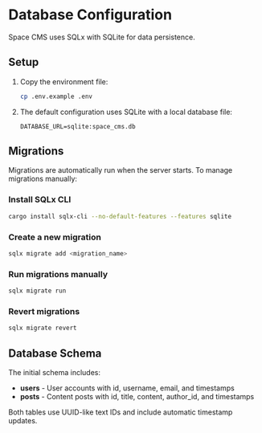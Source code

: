 # Database Configuration

Space CMS uses SQLx with SQLite for data persistence.

## Setup

1. Copy the environment file:
   ```bash
   cp .env.example .env
   ```

2. The default configuration uses SQLite with a local database file:
   ```
   DATABASE_URL=sqlite:space_cms.db
   ```

## Migrations

Migrations are automatically run when the server starts. To manage migrations manually:

### Install SQLx CLI
```bash
cargo install sqlx-cli --no-default-features --features sqlite
```

### Create a new migration
```bash
sqlx migrate add <migration_name>
```

### Run migrations manually
```bash
sqlx migrate run
```

### Revert migrations
```bash
sqlx migrate revert
```

## Database Schema

The initial schema includes:

- **users** - User accounts with id, username, email, and timestamps
- **posts** - Content posts with id, title, content, author_id, and timestamps

Both tables use UUID-like text IDs and include automatic timestamp updates.
